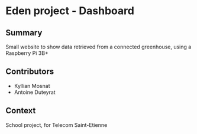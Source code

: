 # Eden project - Dashboard

## Summary

Small website to show data retrieved from a connected greenhouse, using a Raspberry Pi 3B+

## Contributors

- Kyllian Mosnat
- Antoine Duteyrat

## Context

School project, for Telecom Saint-Etienne

